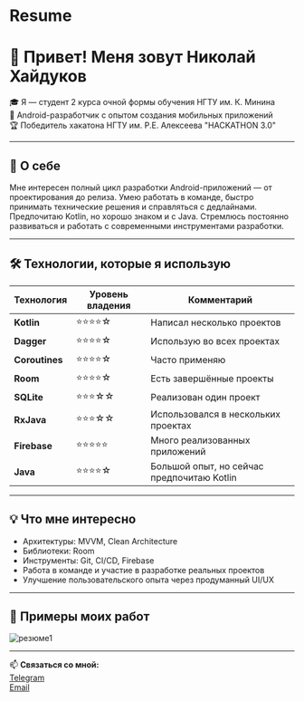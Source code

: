 # Resume
# 👋 Привет! Меня зовут Николай Хайдуков

🎓 Я — студент 2 курса очной формы обучения НГТУ им. К. Минина  
📱 Android-разработчик с опытом создания мобильных приложений  
🏆 Победитель хакатона НГТУ им. Р.Е. Алексеева "HACKATHON 3.0"

---

## 💼 О себе

Мне интересен полный цикл разработки Android-приложений — от проектирования до релиза. Умею работать в команде, быстро принимать технические решения и справляться с дедлайнами. Предпочитаю Kotlin, но хорошо знаком и с Java. Стремлюсь постоянно развиваться и работать с современными инструментами разработки.

---

## 🛠️ Технологии, которые я использую

| Технология | Уровень владения | Комментарий |
|-----------|------------------|-------------|
| **Kotlin** | ⭐⭐⭐⭐☆ | Написал несколько проектов |
| **Dagger** | ⭐⭐⭐⭐☆ | Использую во всех проектах |
| **Coroutines** | ⭐⭐⭐⭐☆ | Часто применяю |
| **Room** | ⭐⭐⭐⭐☆ | Есть завершённые проекты |
| **SQLite** | ⭐⭐⭐☆☆ | Реализован один проект |
| **RxJava** | ⭐⭐⭐☆☆ | Использовался в нескольких проектах |
| **Firebase** | ⭐⭐⭐⭐⭐ | Много реализованных приложений |
| **Java** | ⭐⭐⭐⭐☆ | Большой опыт, но сейчас предпочитаю Kotlin |

---

## 💡 Что мне интересно

- Архитектуры: MVVM, Clean Architecture  
- Библиотеки: Room  
- Инструменты: Git, CI/CD, Firebase  
- Работа в команде и участие в разработке реальных проектов  
- Улучшение пользовательского опыта через продуманный UI/UX

---
## 📱 Примеры моих работ
![резюме1](https://github.com/user-attachments/assets/64837e96-e63d-4d56-8602-8baa3c1c210b)

---

📫 **Связаться со мной:**  
[Telegram](https://t.me/yvajaem1y)  
[Email](haidukovnick@yandex.ru)

